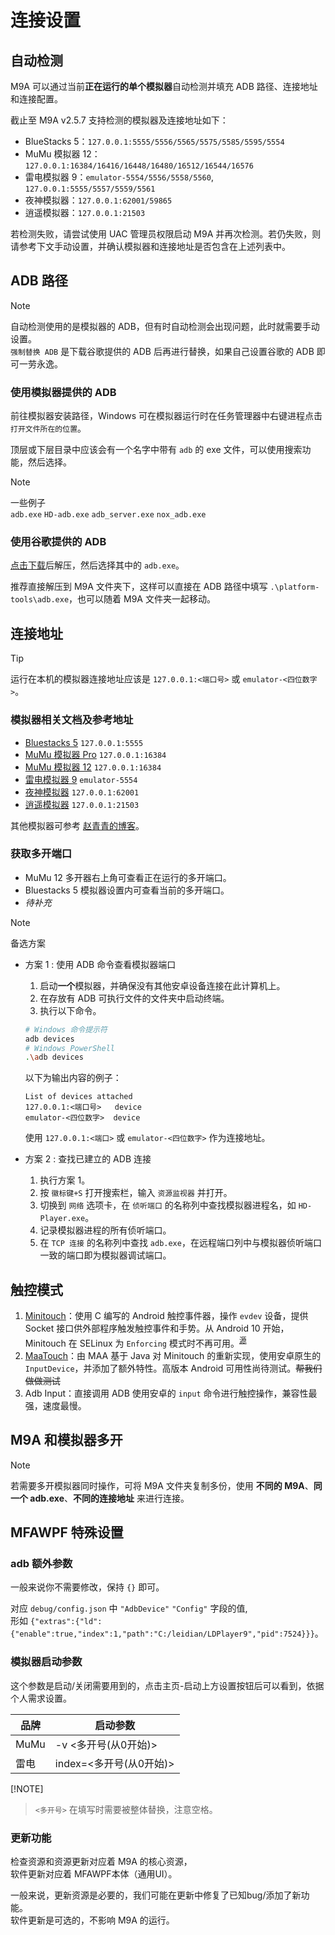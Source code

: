 # 连接设置

## 自动检测

M9A 可以通过当前**正在运行的单个模拟器**自动检测并填充 ADB 路径、连接地址和连接配置。

截止至 M9A v2.5.7 支持检测的模拟器及连接地址如下：

- BlueStacks 5：`127.0.0.1:5555/5556/5565/5575/5585/5595/5554`
- MuMu 模拟器 12：`127.0.0.1:16384/16416/16448/16480/16512/16544/16576`
- 雷电模拟器 9：`emulator-5554/5556/5558/5560`, `127.0.0.1:5555/5557/5559/5561`
- 夜神模拟器：`127.0.0.1:62001/59865`
- 逍遥模拟器：`127.0.0.1:21503`

若检测失败，请尝试使用 UAC 管理员权限启动 M9A 并再次检测。若仍失败，则请参考下文手动设置，并确认模拟器和连接地址是否包含在上述列表中。

## ADB 路径

> [!NOTE]
>
> 自动检测使用的是模拟器的 ADB，但有时自动检测会出现问题，此时就需要手动设置。  
> `强制替换 ADB` 是下载谷歌提供的 ADB 后再进行替换，如果自己设置谷歌的 ADB 即可一劳永逸。


### 使用模拟器提供的 ADB

前往模拟器安装路径，Windows 可在模拟器运行时在任务管理器中右键进程点击 `打开文件所在的位置`。

顶层或下层目录中应该会有一个名字中带有 `adb` 的 exe 文件，可以使用搜索功能，然后选择。

> [!NOTE]
>
> 一些例子  
> `adb.exe` `HD-adb.exe` `adb_server.exe` `nox_adb.exe`

### 使用谷歌提供的 ADB

[点击下载](https://dl.google.com/android/repository/platform-tools-latest-windows.zip)后解压，然后选择其中的 `adb.exe`。

推荐直接解压到 M9A 文件夹下，这样可以直接在 ADB 路径中填写 `.\platform-tools\adb.exe`，也可以随着 M9A 文件夹一起移动。

## 连接地址

> [!TIP]
>
> 运行在本机的模拟器连接地址应该是 `127.0.0.1:<端口号>` 或 `emulator-<四位数字>`。

### 模拟器相关文档及参考地址

- [Bluestacks 5](https://support.bluestacks.com/hc/zh-tw/articles/360061342631-%E5%A6%82%E4%BD%95%E5%B0%87%E6%82%A8%E7%9A%84%E6%87%89%E7%94%A8%E5%BE%9EBlueStacks-4%E8%BD%89%E7%A7%BB%E5%88%B0BlueStacks-5#%E2%80%9C2%E2%80%9D) `127.0.0.1:5555`
- [MuMu 模拟器 Pro](https://mumu.163.com/mac/function/20240126/40028_1134600.html) `127.0.0.1:16384`
- [MuMu 模拟器 12](https://mumu.163.com/help/20230214/35047_1073151.html) `127.0.0.1:16384`
- [雷电模拟器 9](https://help.ldmnq.com/docs/LD9adbserver) `emulator-5554`
- [夜神模拟器](https://support.yeshen.com/zh-CN/qt/ml) `127.0.0.1:62001`
- [逍遥模拟器](https://bbs.xyaz.cn/forum.php?mod=viewthread&tid=365537) `127.0.0.1:21503`

其他模拟器可参考 [赵青青的博客](https://www.cnblogs.com/zhaoqingqing/p/15238464.html)。

### 获取多开端口

- MuMu 12 多开器右上角可查看正在运行的多开端口。
- Bluestacks 5 模拟器设置内可查看当前的多开端口。
- _待补充_

> [!NOTE]
>
> 备选方案
>
> - 方案 1 : 使用 ADB 命令查看模拟器端口
>
>   1. 启动**一个**模拟器，并确保没有其他安卓设备连接在此计算机上。  
>   2. 在存放有 ADB 可执行文件的文件夹中启动终端。  
>   3. 执行以下命令。  
>
>   ```sh  
>   # Windows 命令提示符  
>   adb devices  
>   # Windows PowerShell  
>   .\adb devices  
>   ```  
>
>   以下为输出内容的例子：  
>
>   ```text  
>   List of devices attached  
>   127.0.0.1:<端口号>   device  
>   emulator-<四位数字>  device  
>   ```
>
>   使用 `127.0.0.1:<端口>` 或 `emulator-<四位数字>` 作为连接地址。
>
> - 方案 2 : 查找已建立的 ADB 连接
>
>   1. 执行方案 1。  
>   2. 按 `徽标键+S` 打开搜索栏，输入 `资源监视器` 并打开。  
>   3. 切换到 `网络` 选项卡，在 `侦听端口` 的名称列中查找模拟器进程名，如 `HD-Player.exe`。  
>   4. 记录模拟器进程的所有侦听端口。  
>   5. 在 `TCP 连接` 的名称列中查找 `adb.exe`，在远程端口列中与模拟器侦听端口一致的端口即为模拟器调试端口。

## 触控模式

1. [Minitouch](https://github.com/DeviceFarmer/minitouch)：使用 C 编写的 Android 触控事件器，操作 `evdev` 设备，提供 Socket 接口供外部程序触发触控事件和手势。从 Android 10 开始，Minitouch 在 SELinux 为 `Enforcing` 模式时不再可用。<sup>[源](https://github.com/DeviceFarmer/minitouch?tab=readme-ov-file#for-android-10-and-up)</sup>
2. [MaaTouch](https://github.com/MaaAssistantArknights/MaaTouch)：由 MAA 基于 Java 对 Minitouch 的重新实现，使用安卓原生的 `InputDevice`，并添加了额外特性。高版本 Android 可用性尚待测试。~~帮我们做做测试~~
3. Adb Input：直接调用 ADB 使用安卓的 `input` 命令进行触控操作，兼容性最强，速度最慢。

## M9A 和模拟器多开

> [!NOTE]
> 若需要多开模拟器同时操作，可将 M9A 文件夹复制多份，使用 **不同的 M9A**、**同一个 adb.exe**、**不同的连接地址** 来进行连接。

## MFAWPF 特殊设置

### adb 额外参数

一般来说你不需要修改，保持 `{}` 即可。

对应 `debug/config.json` 中 `"AdbDevice"` `"Config"` 字段的值,  
形如 `{"extras":{"ld":{"enable":true,"index":1,"path":"C:/leidian/LDPlayer9","pid":7524}}}`。

### 模拟器启动参数

这个参数是启动/关闭需要用到的，点击主页-启动上方设置按钮后可以看到，依据个人需求设置。

| 品牌 | 启动参数 |
| --- | --- |
| MuMu | -v <多开号(从0开始)> |
| 雷电 | index=<多开号(从0开始)> |

[!NOTE]
>
> `<多开号>` 在填写时需要被整体替换，注意空格。

### 更新功能

检查资源和资源更新对应着 M9A 的核心资源，  
软件更新对应着 MFAWPF本体（通用UI）。

一般来说，更新资源是必要的，我们可能在更新中修复了已知bug/添加了新功能。  
软件更新是可选的，不影响 M9A 的运行。
